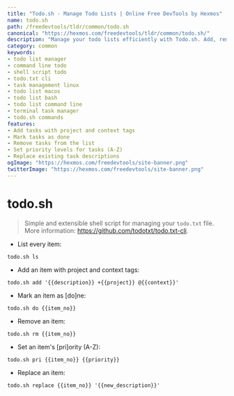```yaml
---
title: "Todo.sh - Manage Todo Lists | Online Free DevTools by Hexmos"
name: todo.sh
path: /freedevtools/tldr/common/todo.sh
canonical: "https://hexmos.com/freedevtools/tldr/common/todo.sh/"
description: "Manage your todo lists efficiently with Todo.sh. Add, remove, and prioritize tasks using a simple shell script. Free online tool, no registration required."
category: common
keywords:
- todo list manager
- command line todo
- shell script todo
- todo.txt cli
- task management linux
- todo list macos
- todo list bash
- todo list command line
- terminal task manager
- todo.sh commands
features:
- Add tasks with project and context tags
- Mark tasks as done
- Remove tasks from the list
- Set priority levels for tasks (A-Z)
- Replace existing task descriptions
ogImage: "https://hexmos.com/freedevtools/site-banner.png"
twitterImage: "https://hexmos.com/freedevtools/site-banner.png"
---
```


# todo.sh

> Simple and extensible shell script for managing your `todo.txt` file.
> More information: <https://github.com/todotxt/todo.txt-cli>.

- List every item:

`todo.sh ls`

- Add an item with project and context tags:

`todo.sh add '{{description}} +{{project}} @{{context}}'`

- Mark an item as [do]ne:

`todo.sh do {{item_no}}`

- Remove an item:

`todo.sh rm {{item_no}}`

- Set an item's [pri]ority (A-Z):

`todo.sh pri {{item_no}} {{priority}}`

- Replace an item:

`todo.sh replace {{item_no}} '{{new_description}}'`

